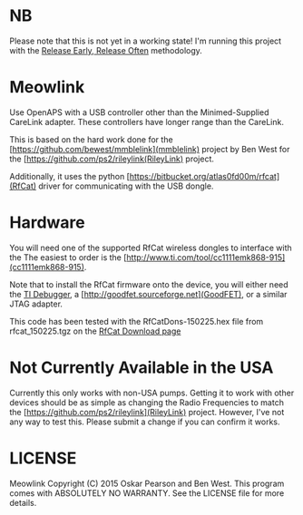 # NB

Please note that this is not yet in a working state! I'm running this project
with the [Release Early, Release Often](https://en.wikipedia.org/wiki/Release_early,_release_often)
methodology.

# Meowlink

Use OpenAPS with a USB controller other than the Minimed-Supplied CareLink
adapter. These controllers have longer range than the CareLink.

This is based on the hard work done for the [https://github.com/bewest/mmblelink](mmblelink)
project by Ben West for the [https://github.com/ps2/rileylink(RileyLink) project.

Additionally, it uses the python [https://bitbucket.org/atlas0fd00m/rfcat](RfCat)
driver for communicating with the USB dongle.

# Hardware

You will need one of the supported RfCat wireless dongles to interface with the
The easiest to order is the [http://www.ti.com/tool/cc1111emk868-915](cc1111emk868-915).

Note that to install the RfCat firmware onto the device, you will either need
the [TI Debugger](http://www.ti.com/tool/cc-debugger), a
[http://goodfet.sourceforge.net](GoodFET), or a similar JTAG adapter.

This code has been tested with the RfCatDons-150225.hex file from
rfcat_150225.tgz on the [RfCat Download page](https://bitbucket.org/atlas0fd00m/rfcat/downloads)

# Not Currently Available in the USA

Currently this only works with non-USA pumps. Getting it to work with
other devices should be as simple as changing the Radio Frequencies to
match the [https://github.com/ps2/rileylink](RileyLink) project. However,
I've not any way to test this. Please submit a change if you can confirm
it works.

# LICENSE

Meowlink Copyright (C) 2015 Oskar Pearson and Ben West.
This program comes with ABSOLUTELY NO WARRANTY. See the LICENSE file
for more details.
